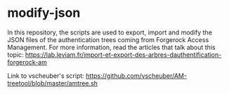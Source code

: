 # modify-json
In this repository, the scripts are used to export, import and modify the JSON files of the authentication trees coming from Forgerock Access Management. For more information, read the articles that talk about this topic: https://lab.leviam.fr/import-et-export-des-arbres-dauthentification-forgerock-am 

Link to vscheuber's script: https://github.com/vscheuber/AM-treetool/blob/master/amtree.sh
